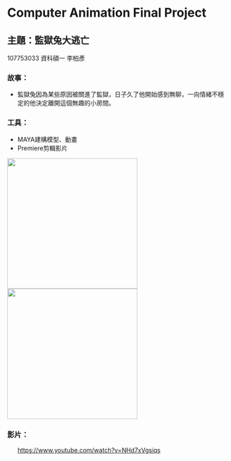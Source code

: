 # Computer Animation Final Project
## 主題：監獄兔大逃亡

107753033 資科碩一 李柏彥

### 故事：
* 監獄兔因為某些原因被關進了監獄，日子久了他開始感到無聊，一向情緒不穩定的他決定離開這個無趣的小房間。
### 工具：
* MAYA建構模型、動畫
* Premiere剪輯影片

[<img src="https://i.imgur.com/uoBnBCW.png" width="300">](http://google.com.au/)[<img src="https://i.imgur.com/ymj8rfS.png" width="300">](http://google.com.au/)


### 影片：
      https://www.youtube.com/watch?v=NHd7xVgsiqs









[//]: # (These are reference links used in the body of this note and get stripped out when the markdown processor does its job. There is no need to format nicely because it shouldn't be seen. Thanks SO - http://stackoverflow.com/questions/4823468/store-comments-in-markdown-syntax)


